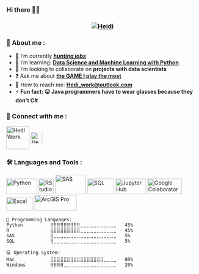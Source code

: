 ### Hi there 👋🏻

<h3 align="center"><a href="https://www.linkedin.com/in/hedi-wang/">
   <img alt="Heidi" src="https://readme-typing-svg.herokuapp.com?font=Fira+Code&pause=1000&color=f8f27c&width=435&lines=I'm+Heidi;;A+Beginner+Data+Scientist" alt="Typing SVG" /></a>
</h3>

<h3>🔎 About me :</h3>

- 🔭 I’m currently ***[hunting jobs](https://imgix.ranker.com/user_node_img/50103/1002043326/original/a-huge-passion-of-mine-photo-u1?auto=format&q=60&fit=crop&fm=pjpg&dpr=2&w=375)***
- 🌱 I’m learning: **[Data Science and Machine Learning with Python](https://eportfolio.mygreatlearning.com/hedi-wang)**
- 👯 I’m looking to collaborate on **projects with data scientists**
- ❓ Ask me about **[the GAME I play the most](https://static1.thegamerimages.com/wordpress/wp-content/uploads/2019/06/Breath-Of-THe-Wild-Link-Learns-To-Jump-Know-Your-Meme.jpg)**
- 📧 How to reach me: **Hedi_work@outlook.com**
- ⚡ **Fun fact: 😛 Java programmers have to wear glasses because they don't C#**


<h3>🔗 Connect with me :</h3>
<p>
   <a href="https://www.kaggle.com/hediwork" ><img align="center" src="https://www.kaggle.com/static/images/site-logo.svg" alt="HediWork" height="60" width="60"/></a>
   <a href="https://www.LinkedIn.com/in/HediWork"><img align="center" src="https://www.fpsa.org/wp-content/uploads/linkedin-logo-copy.png" alt="HediWork" height="30" width="30"/></a> 
</p>

<h3>🛠 Languages and Tools :</h3>
<p>
   <!-- Python -->
   <a href="https://github.com/HediWork/Data-Analysis-Projects-using-Python" > 
   <img src="https://logos-world.net/wp-content/uploads/2021/10/Python-Symbol.png" alt="Python" width="80" height="40"/></a>
   <!-- RStudio -->
   <a href="https://github.com/HediWork/Data-Analysis-Projects-using-R-and-SAS" > 
   <img src="https://d33wubrfki0l68.cloudfront.net/dd8ddc34fe29a71c81183dbe3436cfabbb540e44/b7152/assets/img/rstudio-ball.svg" alt="RStudio" width="40" height="40"/></a>  
   <!-- SAS -->
   <a href="https://github.com/HediWork/Data-Analysis-Projects-using-R-and-SAS" > 
   <img src="https://www.sas.com/en_us/home/refs/sas-viya-cloud-providers/_jcr_content/par/styledcontainer_copy/par/image_copy_copy.img.png/1620854004632.png" alt="SAS" width="80" height="50"/></a> 
   <!-- SQL -->
   <a href="https://github.com/HediWork/Data-Analysis-Projects-using-SQL-and-R"> 
   <img src="https://upload.wikimedia.org/wikipedia/commons/8/87/Sql_data_base_with_logo.png" alt="SQL" width="70" height="40"/></a>
   <!-- JupyterHub -->
   <a href="https://github.com/HediWork/Data-Analysis-Projects-using-Python" > 
   <img src="https://jupyter.org/assets/homepage/hublogo.svg" alt="JupyterHub" width="80" height="40"/></a>
   <!-- Google Colaboratory -->
   <a href="https://github.com/HediWork/Data-Analysis-Projects-using-Python" > 
   <img src="https://repository-images.githubusercontent.com/304608186/0b06d300-5dc1-11eb-9a33-97a745c89ceb" alt="Google Colaboratory" width="90" height="40"/></a>
   <!-- Excel -->
   <a href="https://github.com/HediWork/Data-Analysis-Projects-using-R-and-SAS" > 
   <img src="https://logos-world.net/wp-content/uploads/2022/02/Microsoft-Excel-Logo.png" alt="Excel" width="70" height="35"/></a>
   <!-- ArcGIS Pro-->
   <a href="https://github.com/HediWork/Data-Analysis-Projects-using-R-and-SAS" > 
   <img src="https://static.wixstatic.com/media/93699d_d55fd3a2527748dcac7c5fc02d0509d4~mv2.png/v1/fill/w_382,h_122,al_c,lg_1,q_85,enc_auto/desite_migrate2arcgispro_logoarcgispro_p.png" alt="ArcGIS Pro" width="110" height="40"/></a>
</p>   


```
💬 Programming Languages:
Python          ⣿⣿⣿⣿⣿⣿⣿⣿⣿⣀⣀⣀⣀⣀⣀⣀⣀⣀⣀⣀   45% 
R               ⣿⣿⣿⣿⣿⣿⣿⣿⣿⣀⣀⣀⣀⣀⣀⣀⣀⣀⣀⣀   45%
SAS             ⣿⣀⣀⣀⣀⣀⣀⣀⣀⣀⣀⣀⣀⣀⣀⣀⣀⣀⣀⣀   5%
SQL             ⣿⣀⣀⣀⣀⣀⣀⣀⣀⣀⣀⣀⣀⣀⣀⣀⣀⣀⣀⣀   5%

💻 Operating System:
Mac             ⣿⣿⣿⣿⣿⣿⣿⣿⣿⣿⣿⣿⣿⣿⣿⣿⣀⣀⣀⣀   80%
Windows         ⣿⣿⣿⣿⣀⣀⣀⣀⣀⣀⣀⣀⣀⣀⣀⣀⣀⣀⣀⣀   20% 
```


